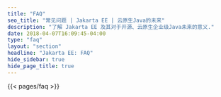 ```yaml
---
title: "FAQ"
seo_title: "常见问题 | Jakarta EE | 云原生Java的未来"
description: "了解 Jakarta EE 及其对于开源、云原生企业级Java未来的意义."
date: 2018-04-07T16:09:45-04:00
type: "faq"
layout: "section"
headline: "Jakarta EE: FAQ"
hide_sidebar: true
hide_page_title: true
---
```


{{< pages/faq >}}